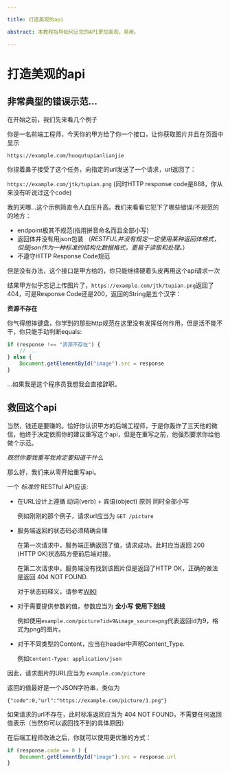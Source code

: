 ```yaml
---

title: 打造美观的api

abstract: 本教程指导如何让您的API更加美观，易用。

---
```

# 打造美观的api

## 非常典型的错误示范...

在开始之前，我们先来看几个例子

你是一名前端工程师，今天你的甲方给了你一个接口，让你获取图片并且在页面中显示

```https://example.com/huoqutupianlianjie```

你捏着鼻子接受了这个任务，向指定的url发送了一个请求，url返回了：

```https://example.com/jtk/tupian.png``` (同时HTTP response code是888，你从来没有听说过这个code)

我的天哪...这个示例简直令人血压升高。我们来看看它犯下了哪些错误/不规范的的地方：

- endpoint极其不规范(指用拼音命名而且全部小写)
- 返回体并没有用json包装 （_RESTFUL并没有规定一定使用某种返回体格式，但是json作为一种标准的结构化数据格式，更易于读取和处理。_）
- 不遵守HTTP Response Code规范

但是没有办法，这个接口是甲方给的，你只能继续硬着头皮再用这个api请求一次

结果甲方似乎忘记上传图片了，```https://example.com/jtk/tupian.png```返回了404，可是Response Code还是200，返回的String是五个汉字：

**资源不存在**

你气得想摔键盘，你学到的那些http规范在这里没有发挥任何作用，但是活不能不干，你只能手动判断equals:
``` JavaScript
if (response !== "资源不存在") {
    // ...
} else {
    Document.getElementById("image").src = response
}
```
...如果我是这个程序员我想我会直接辞职。

## 救回这个api

当然，钱还是要赚的。恰好你认识甲方的后端工程师，于是你轰炸了三天他的微信，他终于决定依照你的建议重写这个api，但是在重写之前，他强烈要求你给他做个示范。

*既然你要我重写我肯定要知道干什么*

那么好，我们来从零开始重写api。

一个 _标准的_ RESTful API应该: 

- 在URL设计上遵循 动词(verb) + 宾语(object) 原则 同时全部小写

    例如刚刚的那个例子，请求url应当为 `GET /picture`
- 服务端返回的状态码必须精确合理

    在第一次请求中，服务端正确返回了值，请求成功。此时应当返回 200 (HTTP OK)状态码方便前后端对接。

    在第二次请求中，服务端没有找到该图片但是返回了HTTP OK，正确的做法是返回 404 NOT FOUND.

    对于状态码释义，请参考[WIKI](https://en.wikipedia.org/wiki/List_of_HTTP_status_codes)
- 对于需要提供参数的值，参数应当为  **全小写**  **使用下划线**

    例如使用`example.com/picture?id=9&image_source=png`代表返回id为9，格式为png的图片。

- 对于不同类型的Content，应当在header中声明Content_Type.

    例如`Content-Type: application/json`

因此，请求图片的URL应当为 `example.com/picture`

返回的值最好是一个JSON字符串，类似为

`{"code":0,"url":"https://example.com/picture/1.png"}`

如果请求的url不存在，此时标准返回应当为 404 NOT FOUND，不需要任何返回值表示（当然你可以返回找不到的具体原因）

在后端工程师改进之后，你就可以使用更优雅的方式：

```JavaScript
if (response.code == 0 ) {
    Document.getElementById("image").src = response.url
}
```